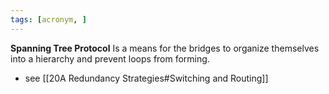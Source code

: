 ```yaml
---
tags: [acronym, ]
---
```

**Spanning Tree Protocol**
Is a means for the bridges to organize themselves into a hierarchy and prevent loops from forming.
- see [[20A Redundancy Strategies#Switching and Routing]]



